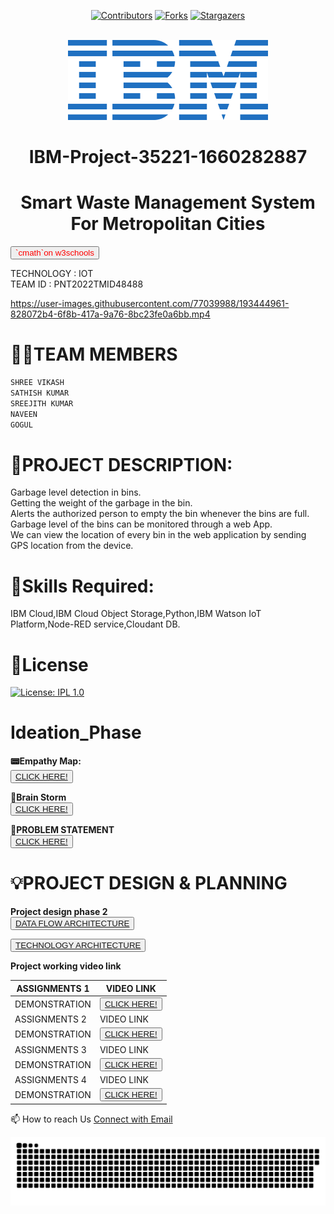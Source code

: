 <div align="center">

[![Contributors][contributors-shield]][contributors-url]
[![Forks][forks-shield]][forks-url]
[![Stargazers][stars-shield]][stars-url]

<!-- PROJECT LOGO -->

<br />

  <a href="https://github.com/othneildrew/Best-README-Template">
    <img src="https://github.com/gogulkrish/readmetemp/blob/master/images/IBM_logo.svg.png" alt="Logo" width="320" height="128">
  </a>
                   
# IBM-Project-35221-1660282887
  </div> 
  
  <div align="center">
  
 # **Smart Waste Management System For Metropolitan Cities**      
   </div> 
<a><button name="button" style = "color: red" onclick="https://chettinad.swm5.repl.co/">`cmath`on w3schools</button></a>

TECHNOLOGY : IOT        
TEAM ID : PNT2022TMID48488     

https://user-images.githubusercontent.com/77039988/193444961-828072b4-6f8b-417a-9a76-8bc23fe0a6bb.mp4                 

# **👩‍👦TEAM MEMBERS**    
```html                      
SHREE VIKASH          
SATHISH KUMAR         
SREEJITH KUMAR         
NAVEEN        
GOGUL      
```          

# **📜PROJECT DESCRIPTION:**          
Garbage level detection in bins.     
Getting the weight of the garbage in the bin.      
Alerts the authorized person to empty the bin whenever the bins are full.     
Garbage level of the bins can be monitored through a web App.        
We can view the location of every bin in the web application by sending GPS location from the device.    

# **🎯Skills Required:**        
IBM Cloud,IBM Cloud Object Storage,Python,IBM Watson IoT Platform,Node-RED service,Cloudant DB.

# **🔑License**
[![License: IPL 1.0](https://img.shields.io/badge/License-IPL_1.0-blue.svg)](https://github.com/IBM-EPBL/IBM-Project-35221-1660282887/blob/main/LICENSE)


# **Ideation_Phase**    
**📟Empathy Map:**   
<button>
    <a href="https://app.mural.co/invitation/mural/dustman6223/1664079106945?sender=u6b7ea29e002e68fc55c83285&key=8bbced52-3b28-4631-b925-bc5ff2e6c22a  ">CLICK HERE!  </a>
</button>        
   
**🧠Brain Storm**   
<button>
    <a href="https://app.mural.co/invitation/mural/gogulkrish6500/1664783545250?sender=u1442bd002065f0c4d0984849&key=d7cc03dd-1efa-416e-9093-6ae0589d1f51">CLICK HERE!  </a>
</button>        
              
**🧮PROBLEM STATEMENT**     
<button>
    <a href="https://miro.com/app/board/uXjVPT9Yf8M=/?share_link_id=753624075237   ">CLICK HERE!  </a>
</button>     

# **💡PROJECT DESIGN & PLANNING**    
**Project design phase 2**          
<button>
    <a href="https://app.mural.co/t/gogul8628/m/gogul8628/1664889846692/5ba1e200cd6b92d433ad44109fc8103d60dacf1b?sender=u22f91ee78dcda11de8422080">DATA FLOW ARCHITECTURE</a>
</button>     

<button>
    <a href="https://i.imgur.com/AgjegCs.jpg">TECHNOLOGY ARCHITECTURE</a>
</button>      
  
   
   
   
   
**Project working video link**          
  
| ASSIGNMENTS 1 | VIDEO LINK    |
| ------------- | ------------- |
|DEMONSTRATION       | <button> <a href="https://screenrec.com/share/mts31hHi4S ">CLICK HERE!  </a></button>                                       |
| ASSIGNMENTS 2 | VIDEO LINK    |
| DEMONSTRATION | <button> <a href="https://screenrec.com/share/eGjWXHAFON">CLICK HERE!  </a></button>                                             |
| ASSIGNMENTS 3 | VIDEO LINK    |
| DEMONSTRATION | <button> <a href="https://screenrec.com/share/Piblrx9gKY">CLICK HERE!  </a></button>                                             |
| ASSIGNMENTS 4 | VIDEO LINK    |
| DEMONSTRATION | <button> <a href="https://screenrec.com/share/K9TtHflJW1">CLICK HERE!  </a></button>                                             |          

📫 How to reach Us <a href = "mailto: gogulkrish84984@gmail.com">Connect with Email</a>

![Snake animation](https://github.com/gogulkrish/snak-/blob/main/rafaballerini-output/github-contribution-grid-snake.svg)

<!-- MARKDOWN LINKS & IMAGES -->
<!-- https://www.markdownguide.org/basic-syntax/#reference-style-links -->
[contributors-shield]: https://img.shields.io/github/contributors/IBM-EPBL/IBM-Project-35221-1660282887.svg?style=for-the-badge
[contributors-url]:https://github.com/IBM-EPBL/IBM-Project-35221-1660282887/graphs/contributors
[forks-shield]: https://img.shields.io/github/forks/IBM-EPBL/IBM-Project-35221-1660282887.svg?style=for-the-badge
[forks-url]:https://github.com/IBM-EPBL/IBM-Project-35221-1660282887/network/members
[stars-shield]: https://img.shields.io/github/stars/IBM-EPBL/IBM-Project-35221-1660282887.svg?style=for-the-badge
[stars-url]:https://github.com/IBM-EPBL/IBM-Project-35221-1660282887/stargazers

 
